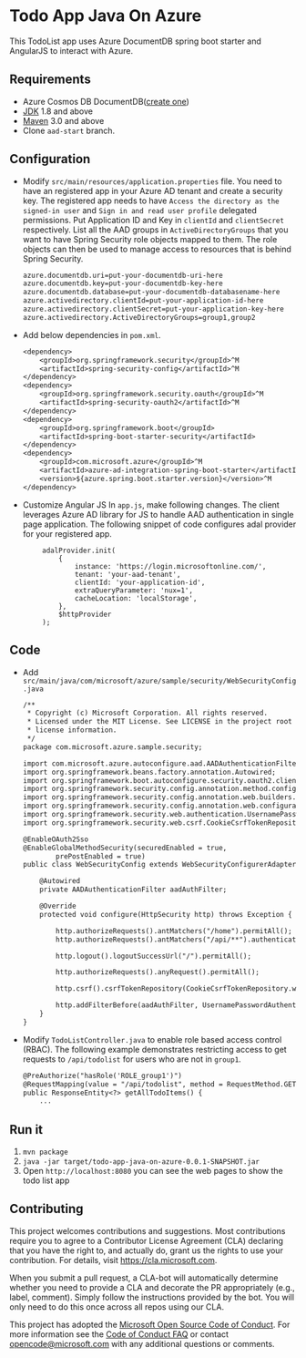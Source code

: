 # Todo App Java On Azure

This TodoList app uses Azure DocumentDB spring boot starter and AngularJS to interact with Azure.

## Requirements

* Azure Cosmos DB DocumentDB([create one](https://docs.microsoft.com/en-us/azure/cosmos-db/create-documentdb-java))
* [JDK](http://www.oracle.com/technetwork/java/javase/downloads/jdk8-downloads-2133151.html) 1.8 and above
* [Maven](https://maven.apache.org/) 3.0 and above
* Clone `aad-start` branch.

## Configuration

* Modify `src/main/resources/application.properties` file. You need to have an registered app in your Azure AD tenant and create a security key. The registered app needs to have `Access the directory as the signed-in user` and `Sign in and read user profile` delegated permissions. Put Application ID and Key in `clientId` and `clientSecret` respectively. List all the AAD groups in `ActiveDirectoryGroups` that you want to have Spring Security role objects mapped to them. The role objects can then be used to manage access to resources that is behind Spring Security.

    ``` txt
    azure.documentdb.uri=put-your-documentdb-uri-here
    azure.documentdb.key=put-your-documentdb-key-here
    azure.documentdb.database=put-your-documentdb-databasename-here
    azure.activedirectory.clientId=put-your-application-id-here
    azure.activedirectory.clientSecret=put-your-application-key-here
    azure.activedirectory.ActiveDirectoryGroups=group1,group2
    ```
* Add below dependencies in `pom.xml`.

    ``` txt
    <dependency>
        <groupId>org.springframework.security</groupId>^M
        <artifactId>spring-security-config</artifactId>^M
    </dependency>
    <dependency>
        <groupId>org.springframework.security.oauth</groupId>^M
        <artifactId>spring-security-oauth2</artifactId>^M
    </dependency>
    <dependency>
        <groupId>org.springframework.boot</groupId>
        <artifactId>spring-boot-starter-security</artifactId>
    </dependency>
    <dependency>
        <groupId>com.microsoft.azure</groupId>^M
        <artifactId>azure-ad-integration-spring-boot-starter</artifactId>^M
        <version>${azure.spring.boot.starter.version}</version>^M
    </dependency>
    ```
    
* Customize Angular JS
In `app.js`, make following changes. The client leverages Azure AD library for JS to handle AAD authentication in single page application. The following snippet of code configures adal provider for your registered app.
```
        adalProvider.init(
            {
                instance: 'https://login.microsoftonline.com/',
                tenant: 'your-aad-tenant',
                clientId: 'your-application-id',
                extraQueryParameter: 'nux=1',
                cacheLocation: 'localStorage',
            },
            $httpProvider
        );

```

## Code

* Add `src/main/java/com/microsoft/azure/sample/security/WebSecurityConfig.java`
    ``` txt
    /**
     * Copyright (c) Microsoft Corporation. All rights reserved.
     * Licensed under the MIT License. See LICENSE in the project root for
     * license information.
     */
    package com.microsoft.azure.sample.security;

    import com.microsoft.azure.autoconfigure.aad.AADAuthenticationFilter;
    import org.springframework.beans.factory.annotation.Autowired;
    import org.springframework.boot.autoconfigure.security.oauth2.client.EnableOAuth2Sso;
    import org.springframework.security.config.annotation.method.configuration.EnableGlobalMethodSecurity;
    import org.springframework.security.config.annotation.web.builders.HttpSecurity;
    import org.springframework.security.config.annotation.web.configuration.WebSecurityConfigurerAdapter;
    import org.springframework.security.web.authentication.UsernamePasswordAuthenticationFilter;
    import org.springframework.security.web.csrf.CookieCsrfTokenRepository;

    @EnableOAuth2Sso
    @EnableGlobalMethodSecurity(securedEnabled = true,
            prePostEnabled = true)
    public class WebSecurityConfig extends WebSecurityConfigurerAdapter {

        @Autowired
        private AADAuthenticationFilter aadAuthFilter;

        @Override
        protected void configure(HttpSecurity http) throws Exception {

            http.authorizeRequests().antMatchers("/home").permitAll();
            http.authorizeRequests().antMatchers("/api/**").authenticated();

            http.logout().logoutSuccessUrl("/").permitAll();

            http.authorizeRequests().anyRequest().permitAll();

            http.csrf().csrfTokenRepository(CookieCsrfTokenRepository.withHttpOnlyFalse());

            http.addFilterBefore(aadAuthFilter, UsernamePasswordAuthenticationFilter.class);
        }
    }
    ```

* Modify `TodoListController.java` to enable role based access control (RBAC). The following example demonstrates restricting access to get requests to `/api/todolist` for users who are not in `group1`.

    ``` txt
    @PreAuthorize("hasRole('ROLE_group1')")
    @RequestMapping(value = "/api/todolist", method = RequestMethod.GET, produces = {MediaType.APPLICATION_JSON_VALUE})
    public ResponseEntity<?> getAllTodoItems() {
        ...
    ```

## Run it

1. `mvn package`
1. `java -jar target/todo-app-java-on-azure-0.0.1-SNAPSHOT.jar`
1. Open `http://localhost:8080` you can see the web pages to show the todo list app

## Contributing

This project welcomes contributions and suggestions.  Most contributions require you to agree to a
Contributor License Agreement (CLA) declaring that you have the right to, and actually do, grant us
the rights to use your contribution. For details, visit https://cla.microsoft.com.

When you submit a pull request, a CLA-bot will automatically determine whether you need to provide
a CLA and decorate the PR appropriately (e.g., label, comment). Simply follow the instructions
provided by the bot. You will only need to do this once across all repos using our CLA.

This project has adopted the [Microsoft Open Source Code of Conduct](https://opensource.microsoft.com/codeofconduct/).
For more information see the [Code of Conduct FAQ](https://opensource.microsoft.com/codeofconduct/faq/) or
contact [opencode@microsoft.com](mailto:opencode@microsoft.com) with any additional questions or comments.
